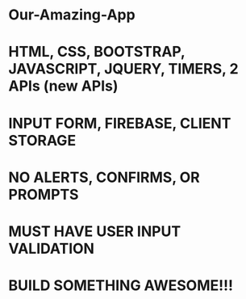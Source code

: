 # Our-Amazing-App

# HTML, CSS, BOOTSTRAP, JAVASCRIPT, JQUERY, TIMERS, 2 APIs (new APIs)
# INPUT FORM, FIREBASE, CLIENT STORAGE
# NO ALERTS, CONFIRMS, OR PROMPTS
# MUST HAVE USER INPUT VALIDATION
# BUILD SOMETHING AWESOME!!!
